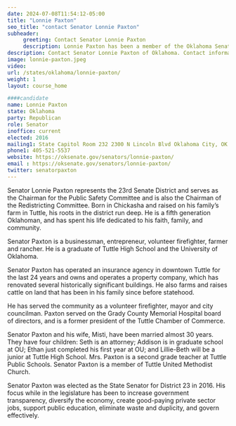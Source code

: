 ```yaml
---
date: 2024-07-08T11:54:12-05:00
title: "Lonnie Paxton"
seo_title: "contact Senator Lonnie Paxton"
subheader:
     greeting: Contact Senator Lonnie Paxton
     description: Lonnie Paxton has been a member of the Oklahoma Senate, representing the 23rd district.
description: Contact Senator Lonnie Paxton of Oklahoma. Contact information for Lonnie Paxton includes email address, phone number, and mailing address.
image: lonnie-paxton.jpeg
video:
url: /states/oklahoma/lonnie-paxton/
weight: 1
layout: course_home

####candidate
name: Lonnie Paxton
state: Oklahoma
party: Republican
role: Senator
inoffice: current
elected: 2016
mailing1: State Capitol Room 232 2300 N Lincoln Blvd Oklahoma City, OK 73105
phone1: 405-521-5537
website: https://oksenate.gov/senators/lonnie-paxton/
email : https://oksenate.gov/senators/lonnie-paxton/
twitter: senatorpaxton
---
```

Senator Lonnie Paxton represents the 23rd Senate District and serves as the Chairman for the Public Safety Committee and is also the Chairman of the Redistricting Committee. Born in Chickasha and raised on his family’s farm in Tuttle, his roots in the district run deep. He is a fifth generation Oklahoman, and has spent his life dedicated to his faith, family, and community.

Senator Paxton is a businessman, entrepreneur, volunteer firefighter, farmer and rancher. He is a graduate of Tuttle High School and the University of Oklahoma.

Senator Paxton has operated an insurance agency in downtown Tuttle for the last 24 years and owns and operates a property company, which has renovated several historically significant buildings. He also farms and raises cattle on land that has been in his family since before statehood.

He has served the community as a volunteer firefighter, mayor and city councilman. Paxton served on the Grady County Memorial Hospital board of directors, and is a former president of the Tuttle Chamber of Commerce.

Senator Paxton and his wife, Misti, have been married almost 30 years. They have four children: Seth is an attorney; Addison is in graduate school at OU; Ethan just completed his first year at OU; and Lillie-Beth will be a junior at Tuttle High School. Mrs. Paxton is a second grade teacher at Tuttle Public Schools. Senator Paxton is a member of Tuttle United Methodist Church.

Senator Paxton was elected as the State Senator for District 23 in 2016. His focus while in the legislature has been to increase government transparency, diversify the economy, create good-paying private sector jobs, support public education, eliminate waste and duplicity, and govern effectively.
